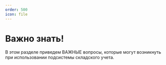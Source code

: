 ```yaml
---
order: 500
icon: file
---
```


# Важно знать!

В этом разделе приведем ВАЖНЫЕ вопросы, которые могут возникнуть при использовании подсистемы складского учета.


